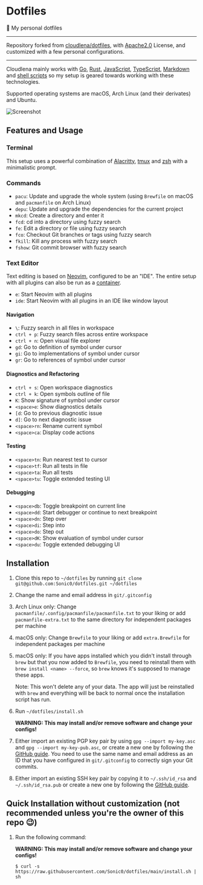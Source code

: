 # Dotfiles

:unicorn: My personal dotfiles

---

Repository forked from [cloudlena/dotfiles](https://github.com/cloudlena/dotfiles), with [Apache2.0](https://github.com/mastertinner/dotfiles/blob/main/LICENSE) License, and customized with a few personal configurations.

---

Cloudlena mainly works with [Go](https://golang.org), [Rust](https://www.rust-lang.org), [JavaScript](https://en.wikipedia.org/wiki/JavaScript), [TypeScript](https://www.typescriptlang.org), [Markdown](https://en.wikipedia.org/wiki/Markdown) and [shell scripts](https://en.wikipedia.org/wiki/Shell_script) so my setup is geared towards working with these technologies.

Supported operating systems are macOS, Arch Linux (and their derivates) and Ubuntu.

![Screenshot](https://i.ibb.co/jL2sQ1H/dotfiles-screenshot.png)

## Features and Usage

### Terminal

This setup uses a powerful combination of [Alacritty](https://github.com/jwilm/alacritty), [tmux](https://github.com/tmux/tmux) and [zsh](https://www.zsh.org/) with a minimalistic prompt.

### Commands

- `pacu`: Update and upgrade the whole system (using `Brewfile` on macOS and `pacmanfile` on Arch Linux)
- `depu`: Update and upgrade the dependencies for the current project
- `mkcd`: Create a directory and enter it
- `fcd`: cd into a directory using fuzzy search
- `fe`: Edit a directory or file using fuzzy search
- `fco`: Checkout Git branches or tags using fuzzy search
- `fkill`: Kill any process with fuzzy search
- `fshow`: Git commit browser with fuzzy search

### Text Editor

Text editing is based on [Neovim](https://neovim.io/), configured to be an "IDE". The entire setup with all plugins can also be run as a [container](https://github.com/cloudlena/vide).

- `e`: Start Neovim with all plugins
- `ide`: Start Neovim with all plugins in an IDE like window layout

#### Navigation

- `\`: Fuzzy search in all files in workspace
- `ctrl + p`: Fuzzy search files across entire workspace
- `ctrl + n`: Open visual file explorer
- `gd`: Go to definition of symbol under cursor
- `gi`: Go to implementations of symbol under cursor
- `gr`: Go to references of symbol under cursor

#### Diagnostics and Refactoring

- `ctrl + s`: Open workspace diagnostics
- `ctrl + k`: Open symbols outline of file
- `K`: Show signature of symbol under cursor
- `<space>e`: Show diagnostics details
- `[d`: Go to previous diagnostic issue
- `d]`: Go to next diagnostic issue
- `<space>rn`: Rename current symbol
- `<space>ca`: Display code actions

#### Testing

- `<space>tn`: Run nearest test to cursor
- `<space>tf`: Run all tests in file
- `<space>ta`: Run all tests
- `<space>tu`: Toggle extended testing UI

#### Debugging

- `<space>db`: Toggle breakpoint on current line
- `<space>dd`: Start debugger or continue to next breakpoint
- `<space>dn`: Step over
- `<space>di`: Step into
- `<space>do`: Step out
- `<space>dK`: Show evaluation of symbol under cursor
- `<space>du`: Toggle extended debugging UI

## Installation

1. Clone this repo to `~/dotfiles` by running `git clone git@github.com:Sonic0/dotfiles.git ~/dotfiles`
1. Change the name and email address in `git/.gitconfig`
1. Arch Linux only: Change `pacmanfile/.config/pacmanfile/pacmanfile.txt` to your liking or add `pacmanfile-extra.txt` to the same directory for independent packages per machine
1. macOS only: Change `Brewfile` to your liking or add `extra.Brewfile` for independent packages per machine
1. macOS only: If you have apps installed which you didn't install through `brew` but that you now added to `Brewfile`, you need to reinstall them with `brew install <name> --force`, so `brew` knows it's supposed to manage these apps.

   Note: This won't delete any of your data. The app will just be reinstalled with `brew` and everything will be back to normal once the installation script has run.

1. Run `~/dotfiles/install.sh`

   **WARNING: This may install and/or remove software and change your configs!**

1. Either import an existing PGP key pair by using `gpg --import my-key.asc` and `gpg --import my-key-pub.asc`, or create a new one by following the [GitHub guide](https://help.github.com/en/articles/generating-a-new-gpg-key). You need to use the same name and email address as an ID that you have configured in `git/.gitconfig` to correctly sign your Git commits.
1. Either import an existing SSH key pair by copying it to `~/.ssh/id_rsa` and `~/.ssh/id_rsa.pub` or create a new one by following the [GitHub guide](https://help.github.com/en/articles/generating-a-new-ssh-key-and-adding-it-to-the-ssh-agent).

## Quick Installation without customization (not recommended unless you're the owner of this repo :wink:)

1.  Run the following command:

    **WARNING: This may install and/or remove software and change your configs!**

    ```shell
    $ curl -s https://raw.githubusercontent.com/Sonic0/dotfiles/main/install.sh | sh
    ```
